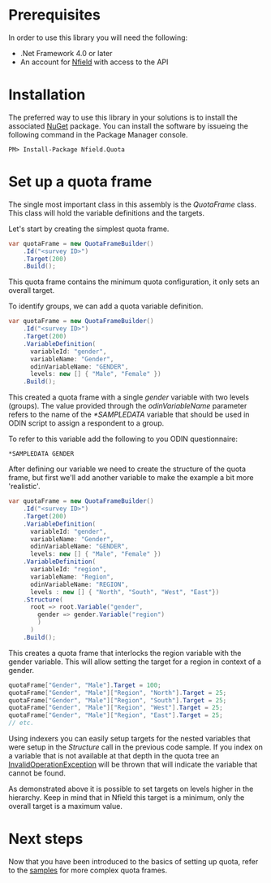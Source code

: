 # Prerequisites
In order to use this library you will need the following:

- .Net Framework 4.0 or later
- An account for [Nfield] with access to the API

# Installation
The preferred way to use this library in your solutions is to install the associated [NuGet] package. You can install 
the software by issueing the following command in the Package Manager console.
```
PM> Install-Package Nfield.Quota
```

# Set up a quota frame
The single most important class in this assembly is the _QuotaFrame_ class. This class will hold the variable 
definitions and the targets.

Let's start by creating the simplest quota frame.

```csharp
var quotaFrame = new QuotaFrameBuilder()
    .Id("<survey ID>")
    .Target(200)
    .Build();
```

This quota frame contains the minimum quota configuration, it only sets an overall target.

To identify groups, we can add a quota variable definition.

```csharp
var quotaFrame = new QuotaFrameBuilder()
    .Id("<survey ID>")
    .Target(200)
    .VariableDefinition(
      variableId: "gender",
      variableName: "Gender",
      odinVariableName: "GENDER",
      levels: new [] { "Male", "Female" })
    .Build();
```

This created a quota frame with a single _gender_ variable with two levels (groups). The value provided through the 
_odinVariableName_ parameter refers to the name of the _*SAMPLEDATA_ variable that should be used in ODIN script
to assign a respondent to a group.

To refer to this variable add the following to you ODIN questionnaire:  

```text
*SAMPLEDATA GENDER
```
 
After defining our variable we need to create the structure of the quota frame, but first we'll add another variable to make the example a bit more 'realistic'.

```csharp
var quotaFrame = new QuotaFrameBuilder()
    .Id("<survey ID>")
    .Target(200)
    .VariableDefinition(
      variableId: "gender",
      variableName: "Gender",
      odinVariableName: "GENDER",
      levels: new [] { "Male", "Female" })
    .VariableDefinition(
      variableId: "region",
      variableName: "Region",
      odinVariableName: "REGION",
      levels : new [] { "North", "South", "West", "East"})
    .Structure(
      root => root.Variable("gender",
        gender => gender.Variable("region")
        )
      )
    .Build();
```
This creates a quota frame that interlocks the region variable with the gender variable. This will allow setting the 
target for a region in context of a gender.

```csharp
quotaFrame["Gender", "Male"].Target = 100;
quotaFrame["Gender", "Male"]["Region", "North"].Target = 25;
quotaFrame["Gender", "Male"]["Region", "South"].Target = 25;
quotaFrame["Gender", "Male"]["Region", "West"].Target = 25;
quotaFrame["Gender", "Male"]["Region", "East"].Target = 25;
// etc.
```  
Using indexers you can easily setup targets for the nested variables that were setup in the _Structure_ call in the 
previous code sample. If you index on a variable that is not available at that depth in the quota tree an 
[InvalidOperationException] will be thrown that will indicate the variable that cannot be found.

As demonstrated above it is possible to set targets on levels higher in the hierarchy. Keep in mind that in 
Nfield this target is a minimum, only the overall target is a maximum value.

# Next steps

Now that you have been introduced to the basics of setting up quota, refer to the [samples] for more
complex quota frames. 

[Nfield]: http://www.nfieldmr.com
[NuGet]: http://nuget.org
[samples]: samples.md
[InvalidOperationException]: https://msdn.microsoft.com/en-us/library/system.invalidoperationexception(v=vs.110).aspx